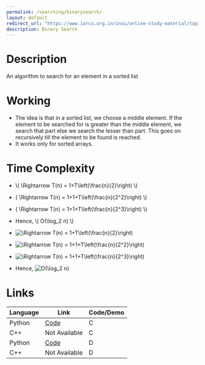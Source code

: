```yaml
---
permalink: /searching/binarysearch/
layout: default
redirect_url: "https://www.iarcs.org.in/inoi/online-study-material/topics/binarysearch.php"
description: Binary Search
---
```


# Description
An algorithm to search for an element in a sorted list

# Working
 - The idea is that in a sorted list, we choose a middle element. If the element to be searched for is greater than the middle element, we search that part else we search the lesser than part. This goes on recursively till the element to be found is reached.
 - It works only for sorted arrays.

# Time Complexity
 - \\( \Rightarrow T(n) = 1+T\left(\frac{n}{2}\right) \\)
 - \( \Rightarrow T(n) = 1+1+T\left(\frac{n}{2^2}\right) \\)
 - \( \Rightarrow T(n) = 1+1+T\left(\frac{n}{2^3}\right) \\)
 - Hence, \\( O(\log_2 n) \\)


 - ![\Rightarrow T(n) = 1+T\left(\frac{n}{2}\right)](https://i.upmath.me/png/%5CRightarrow%20T(n)%20%3D%201%2BT%5Cleft(%5Cfrac%7Bn%7D%7B2%7D%5Cright))
 - ![\Rightarrow T(n) = 1+1+T\left(\frac{n}{2^2}\right)](https://i.upmath.me/png/%5CRightarrow%20T(n)%20%3D%201%2B1%2BT%5Cleft(%5Cfrac%7Bn%7D%7B2^2%7D%5Cright))
 - ![\Rightarrow T(n) = 1+1+T\left(\frac{n}{2^3}\right)](https://i.upmath.me/png/%5CRightarrow%20T(n)%20%3D%201%2B1%2B1%2BT%5Cleft(%5Cfrac%7Bn%7D%7B2^3%7D%5Cright))
 - Hence, ![O(\log_2 n)](https://i.upmath.me/png/O(\log_2%20n))

# Links

Language |  Link | Code/Demo 
---------|-------|-----------
Python | [Code](python/searching/binarysearch.py) | C 
C++ | Not Available | C 
Python | [Code](python/searching/binarysearch_demo.py) | D 
C++ | Not Available | D 
 <!--- [Interactive Demo](python/searching/binarysearch_demo.py) --->
 
<script src="https://polyfill.io/v3/polyfill.min.js?features=es6"></script>
<script id="MathJax-script" async src="https://cdn.jsdelivr.net/npm/mathjax@3/es5/tex-mml-chtml.js"></script>
